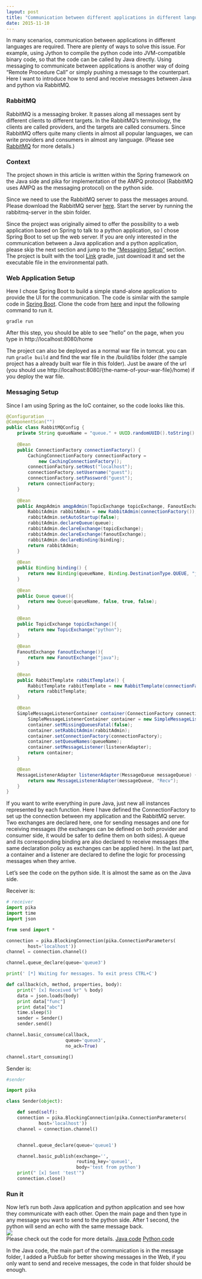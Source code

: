 ```yaml
---
layout: post
title: "Communication between different applications in different languages"
date: 2015-11-10
---
```

In many scenarios, communication between applications in different languages are required. There are plenty of ways to solve this issue. For example, using Jython to compile the python code into JVM-compatible binary code, so that the code can be called by Java directly. Using messaging to communicate between applications is another way of doing “Remote Procedure Call” or simply pushing a message to the counterpart. Here I want to introduce how to send and receive messages between Java and python via RabbitMQ.

<h3>RabbitMQ</h3>
RabbitMQ is a messaging broker. It passes along all messages sent by different clients to different targets. In the RabbitMQ’s terminology, the clients are called providers, and the targets are called consumers. Since RabbitMQ offers quite many clients in almost all popular languages, we can write providers and consumers in almost any language. (Please see <a href="https://www.rabbitmq.com/features.html">RabbitMQ</a> for more details.)

<h3>Context</h3>
The project shown in this article is written within the Spring framework on the Java side and pika for implementation of the AMPQ protocol (RabbitMQ uses AMPQ as the messaging protocol) on the python side. 

Since we need to use the RabbitMQ server to pass the messages around. Please download the RabbitMQ server <a href="https://www.rabbitmq.com/download.html">here</a>. Start the server by running the rabbitmq-server in the sbin folder.

Since the project was originally aimed to offer the possibility to a web application based on Spring to talk to a python application, so I chose Spring Boot to set up the web server. If you are only interested in the communication between a Java application and a python application, please skip the next section and jump to the <a href="#main_content">“Messaging Setup”</a> section. The project is built with the tool [Link](https://gradle.org/) gradle, just download it and set the executable file in the environmental path.

<h3>Web Application Setup</h3>
Here I chose Spring Boot to build a simple stand-alone application to provide the UI for the communication. The code is similar with the sample code in <a href="http://spring.io/guides/gs/serving-web-content/">Spring Boot</a>. Clone the code from <a href="https://github.com/simonlzn/SpringWithGradle">here</a> and input the following command to run it. 

``` gradle run ```

After this step, you should be able to see “hello” on the page, when you type in http://localhost:8080/home

The project can also be deployed as a normal war file in tomcat. you can run  ``` gradle build ``` and find the war file in the /build/libs folder (the sample project has a already built war file in this folder). Just be aware of the url (you should use http://localhost:8080/{the-name-of-your-war-file}/home) if you deploy the war file.

<h3 id="main_content">Messaging Setup</h3>
Since I am using Spring as the IoC container, so the code looks like this.

``` java
@Configuration
@ComponentScan("")
public class RabbitMQConfig {
    private String queueName = "queue." + UUID.randomUUID().toString().replace("-","");
    
    @Bean
    public ConnectionFactory connectionFactory() {
        CachingConnectionFactory connectionFactory =
            new CachingConnectionFactory();
        connectionFactory.setHost("localhost");
        connectionFactory.setUsername("guest");
        connectionFactory.setPassword("guest");
        return connectionFactory;
    }
      
    @Bean
    public AmqpAdmin amqpAdmin(TopicExchange topicExchange, FanoutExchange fanoutExchange, Queue queue, Binding binding) {
        RabbitAdmin rabbitAdmin = new RabbitAdmin(connectionFactory());
        rabbitAdmin.setAutoStartup(false);
        rabbitAdmin.declareQueue(queue);
        rabbitAdmin.declareExchange(topicExchange);
        rabbitAdmin.declareExchange(fanoutExchange);
        rabbitAdmin.declareBinding(binding);
        return rabbitAdmin;
    }
    
    @Bean
    public Binding binding() {
        return new Binding(queueName, Binding.DestinationType.QUEUE, "java", "queue1",null);
    }
    
    @Bean
    public Queue queue(){
        return new Queue(queueName, false, true, false);
    }
    
    @Bean
    public TopicExchange topicExchange(){
        return new TopicExchange("python");
    }
    
    @Bean 
    FanoutExchange fanoutExchange(){
        return new FanoutExchange("java");
    }
    
    @Bean
    public RabbitTemplate rabbitTemplate() {
        RabbitTemplate rabbitTemplate = new RabbitTemplate(connectionFactory());
        return rabbitTemplate;
    }

    @Bean
    SimpleMessageListenerContainer container(ConnectionFactory connectionFactory, MessageListenerAdapter listenerAdapter, RabbitAdmin rabbitAdmin) throws IOException {
        SimpleMessageListenerContainer container = new SimpleMessageListenerContainer();
        container.setMissingQueuesFatal(false);
        container.setRabbitAdmin(rabbitAdmin);
        container.setConnectionFactory(connectionFactory);
        container.setQueueNames(queueName);
        container.setMessageListener(listenerAdapter);
        return container;
    }

    @Bean
    MessageListenerAdapter listenerAdapter(MessageQueue messageQueue) {
        return new MessageListenerAdapter(messageQueue, "Recv");
    }
}
```

If you want to write everything in pure Java, just new all instances represented by each function.
Here I have defined the ConnectionFactory to set up the connection between my application and the RabbitMQ server. Two exchanges are declared here, one for sending messages and one for receiving messages (the exchanges can be defined on both provider and consumer side, it would be safer to define them on both sides). A queue and its corresponding binding are also declared to receive messages (the same declaration policy as exchanges can be applied here). In the last part, a container and a listener are declared to define the logic for processing messages when they arrive. 

Let’s see the code on the python side. 
It is almost the same as on the Java side. 

Receiver is:

``` python
# receiver
import pika
import time
import json

from send import *

connection = pika.BlockingConnection(pika.ConnectionParameters(
        host='localhost'))
channel = connection.channel()

channel.queue_declare(queue='queue3')

print(' [*] Waiting for messages. To exit press CTRL+C')

def callback(ch, method, properties, body):
    print(" [x] Received %r" % body)
    data = json.loads(body)
    print data["func"]
    print data["abc"]
    time.sleep(5)
    sender = Sender()
    sender.send()

channel.basic_consume(callback,
                      queue='queue3',
                      no_ack=True)

channel.start_consuming()

```

Sender is:

``` python
#sender

import pika

class Sender(object):

    def send(self):
	connection = pika.BlockingConnection(pika.ConnectionParameters(
        	host='localhost'))
	channel = connection.channel()


	channel.queue_declare(queue='queue1')

	channel.basic_publish(exchange='',
        	              routing_key='queue1',
                	      body='test from python')
	print(" [x] Sent 'test'")
	connection.close()
```

<h3>Run it</h3>
Now let’s run both Java application and python application and see how they communicate with each other.
Open the main page and then type in any message you want to send to the python side. After 1 second, the python will send an echo with the same message back.
<div>
    <img src="/images/post/java_python_comm.png" />
</div>
Please check out the code for more details. 
<a href="https://github.com/simonlzn/SpringWithRabbitMQ">Java code</a>  <a href="https://github.com/simonlzn/PythonRabbitMQTest">Python code</a>

In the Java code, the main part of the communication is in the message folder, I added a PubSub for better showing messages in the Web, if you only want to send and receive messages, the code in that folder should be enough.
